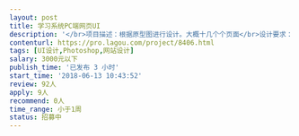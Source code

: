 ```yaml
---                
layout: post       
title: 学习系统PC端网页UI           
description: '</br>项目描述：根据原型图进行设计。大概十几个个页面</br>设计要求：大气简洁，有美工基础，中大型网站设计的优先</br>'     
contenturl: https://pro.lagou.com/project/8406.html      
tags: [UI设计,Photoshop,网站设计]            
salary: 3000元以下          
publish_time: '已发布 3 小时'         
start_time: '2018-06-13 10:43:52'           
review: 92人                   
apply: 9人                   
recommend: 0人                   
time_range: 小于1周              
status: 招募中                  
---                 
```

